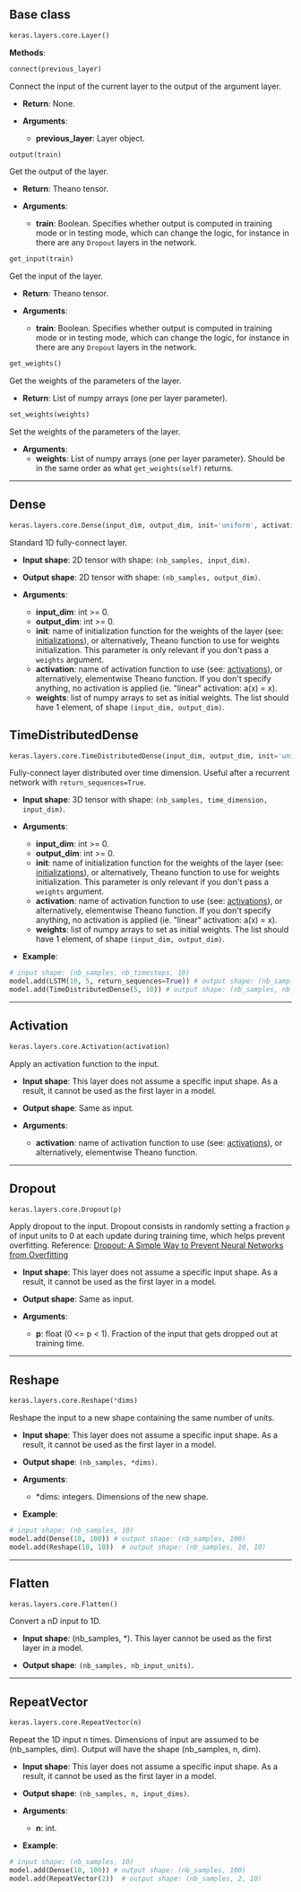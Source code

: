 ## Base class

```python
keras.layers.core.Layer()
```

__Methods__:

```python
connect(previous_layer)
```

Connect the input of the current layer to the output of the argument layer.

- __Return__: None.

- __Arguments__: 
    - __previous_layer__: Layer object.



```python
output(train)
```

Get the output of the layer.

- __Return__: Theano tensor.

- __Arguments__: 
    - __train__: Boolean. Specifies whether output is computed in training mode or in testing mode, which can change the logic, for instance in there are any `Dropout` layers in the network. 



```python
get_input(train)
```

Get the input of the layer.

- __Return__: Theano tensor.

- __Arguments__: 
    - __train__: Boolean. Specifies whether output is computed in training mode or in testing mode, which can change the logic, for instance in there are any `Dropout` layers in the network. 



```python
get_weights()
```

Get the weights of the parameters of the layer.

- __Return__: List of numpy arrays (one per layer parameter). 



```python
set_weights(weights)
```

Set the weights of the parameters of the layer.

- __Arguments__: 
    - __weights__: List of numpy arrays (one per layer parameter). Should be in the same order as what `get_weights(self)` returns.



---

## Dense
```python
keras.layers.core.Dense(input_dim, output_dim, init='uniform', activation='linear', weights=None)
```

Standard 1D fully-connect layer. 

- __Input shape__: 2D tensor with shape: `(nb_samples, input_dim)`.

- __Output shape__: 2D tensor with shape: `(nb_samples, output_dim)`.

- __Arguments__:

    - __input_dim__: int >= 0. 
    - __output_dim__: int >= 0. 
    - __init__: name of initialization function for the weights of the layer (see: [initializations](../initializations.md)), or alternatively, Theano function to use for weights initialization. This parameter is only relevant if you don't pass a `weights` argument.
    - __activation__: name of activation function to use (see: [activations](../activations.md)), or alternatively, elementwise Theano function. If you don't specify anything, no activation is applied (ie. "linear" activation: a(x) = x).
    - __weights__: list of numpy arrays to set as initial weights. The list should have 1 element, of shape `(input_dim, output_dim)`.



## TimeDistributedDense
```python
keras.layers.core.TimeDistributedDense(input_dim, output_dim, init='uniform', activation='linear', weights=None)
```

Fully-connect layer distributed over time dimension. Useful after a recurrent network with `return_sequences=True`.

- __Input shape__: 3D tensor with shape: `(nb_samples, time_dimension, input_dim)`.

- __Arguments__:

    - __input_dim__: int >= 0. 
    - __output_dim__: int >= 0. 
    - __init__: name of initialization function for the weights of the layer (see: [initializations](../initializations.md)), or alternatively, Theano function to use for weights initialization. This parameter is only relevant if you don't pass a `weights` argument.
    - __activation__: name of activation function to use (see: [activations](../activations.md)), or alternatively, elementwise Theano function. If you don't specify anything, no activation is applied (ie. "linear" activation: a(x) = x).
    - __weights__: list of numpy arrays to set as initial weights. The list should have 1 element, of shape `(input_dim, output_dim)`.

- __Example__:
```python
# input shape: (nb_samples, nb_timesteps, 10)
model.add(LSTM(10, 5, return_sequences=True)) # output shape: (nb_samples, nb_timesteps, 5)
model.add(TimeDistributedDense(5, 10)) # output shape: (nb_samples, nb_timesteps, 10)
```


---

## Activation
```python
keras.layers.core.Activation(activation)
```
Apply an activation function to the input. 

- __Input shape__: This layer does not assume a specific input shape. As a result, it cannot be used as the first layer in a model.

- __Output shape__: Same as input.

- __Arguments__:

    - __activation__: name of activation function to use (see: [activations](../activations.md)), or alternatively, elementwise Theano function.


---

## Dropout
```python
keras.layers.core.Dropout(p)
```
Apply dropout to the input. Dropout consists in randomly setting a fraction `p` of input units to 0 at each update during training time, which helps prevent overfitting. Reference: [Dropout: A Simple Way to Prevent Neural Networks from Overfitting](http://www.cs.toronto.edu/~rsalakhu/papers/srivastava14a.pdf)

- __Input shape__: This layer does not assume a specific input shape. As a result, it cannot be used as the first layer in a model.

- __Output shape__: Same as input.

- __Arguments__:

    - __p__: float (0 <= p < 1). Fraction of the input that gets dropped out at training time. 


---

## Reshape
```python
keras.layers.core.Reshape(*dims)
```

Reshape the input to a new shape containing the same number of units. 

- __Input shape__: This layer does not assume a specific input shape. As a result, it cannot be used as the first layer in a model.

- __Output shape__: `(nb_samples, *dims)`.

- __Arguments__:

    - *dims: integers. Dimensions of the new shape.

- __Example__:
```python
# input shape: (nb_samples, 10)
model.add(Dense(10, 100)) # output shape: (nb_samples, 100)
model.add(Reshape(10, 10))  # output shape: (nb_samples, 10, 10)
```

---

## Flatten
```python
keras.layers.core.Flatten()
```

Convert a nD input to 1D. 

- __Input shape__: (nb_samples, *). This layer cannot be used as the first layer in a model.

- __Output shape__: `(nb_samples, nb_input_units)`.

---

## RepeatVector
```python
keras.layers.core.RepeatVector(n)
```

Repeat the 1D input n times. Dimensions of input are assumed to be (nb_samples, dim). Output will have the shape (nb_samples, n, dim).

- __Input shape__: This layer does not assume a specific input shape. As a result, it cannot be used as the first layer in a model.

- __Output shape__: `(nb_samples, n, input_dims)`.

- __Arguments__:
    - __n__: int. 

- __Example__:

```python
# input shape: (nb_samples, 10)
model.add(Dense(10, 100)) # output shape: (nb_samples, 100)
model.add(RepeatVector(2))  # output shape: (nb_samples, 2, 10)
```

